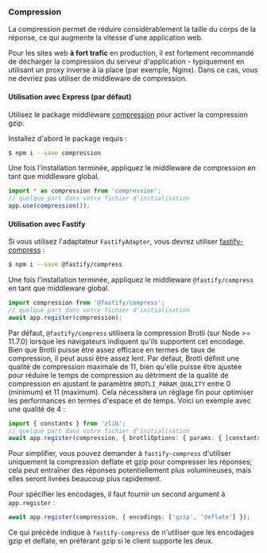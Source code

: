 ### Compression

La compression permet de réduire considérablement la taille du corps de la réponse, ce qui augmente la vitesse d'une application web.

Pour les sites web **à fort trafic** en production, il est fortement recommandé de décharger la compression du serveur d'application - typiquement en utilisant un proxy inverse à la place (par exemple, Nginx). Dans ce cas, vous ne devriez pas utiliser de middleware de compression.

#### Utilisation avec Express (par défaut)

Utilisez le package middleware [compression](https://github.com/expressjs/compression) pour activer la compression gzip.

Installez d'abord le package requis :

```bash
$ npm i --save compression
```

Une fois l'installation terminée, appliquez le middleware de compression en tant que middleware global.

```typescript
import * as compression from 'compression';
// quelque part dans votre fichier d'initialisation
app.use(compression());
```

#### Utilisation avec Fastify

Si vous utilisez l'adaptateur `FastifyAdapter`, vous devrez utiliser [fastify-compress](https://github.com/fastify/fastify-compress) :

```bash
$ npm i --save @fastify/compress
```

Une fois l'installation terminée, appliquez le middleware `@fastify/compress` en tant que middleware global.

```typescript
import compression from '@fastify/compress';
// quelque part dans votre fichier d'initialisation
await app.register(compression);
```

Par défaut, `@fastify/compress` utilisera la compression Brotli (sur Node >= 11.7.0) lorsque les navigateurs indiquent qu'ils supportent cet encodage. Bien que Brotli puisse être assez efficace en termes de taux de compression, il peut aussi être assez lent. Par défaut, Brotli définit une qualité de compression maximale de 11, bien qu'elle puisse être ajustée pour réduire le temps de compression au détriment de la qualité de compression en ajustant le paramètre `BROTLI_PARAM_QUALITY` entre 0 (minimum) et 11 (maximum). Cela nécessitera un réglage fin pour optimiser les performances en termes d'espace et de temps. Voici un exemple avec une qualité de 4 :

```typescript
import { constants } from 'zlib';
// quelque part dans votre fichier d'initialisation
await app.register(compression, { brotliOptions: { params: { [constants.BROTLI_PARAM_QUALITY]: 4 } } });
```

Pour simplifier, vous pouvez demander à `fastify-compress` d'utiliser uniquement la compression deflate et gzip pour compresser les réponses; cela peut entraîner des réponses potentiellement plus volumineuses, mais elles seront livrées beaucoup plus rapidement.

Pour spécifier les encodages, il faut fournir un second argument à `app.register` :

```typescript
await app.register(compression, { encodings: ['gzip', 'deflate'] });
```

Ce qui précède indique à `fastify-compress` de n'utiliser que les encodages gzip et deflate, en préférant gzip si le client supporte les deux.

